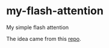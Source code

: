 # my-flash-attention
My simple flash attention


The idea came from this [repo](https://github.com/tspeterkim/flash-attention-minimal).